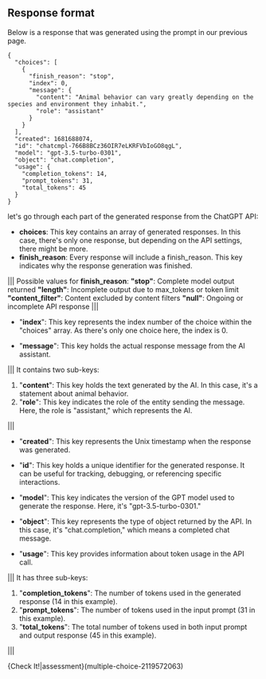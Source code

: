 

## Response format
Below is a response that was generated using the prompt in our previous page. 
```python-hide-clipboard
{
  "choices": [
    {
      "finish_reason": "stop",
      "index": 0,
      "message": {
        "content": "Animal behavior can vary greatly depending on the species and environment they inhabit.",
        "role": "assistant"
      }
    }
  ],
  "created": 1681688074,
  "id": "chatcmpl-766B8BCz36OIR7eLKRFVbIoGO8qgL",
  "model": "gpt-3.5-turbo-0301",
  "object": "chat.completion",
  "usage": {
    "completion_tokens": 14,
    "prompt_tokens": 31,
    "total_tokens": 45
  }
}
```
 let's go through each part of the generated response from the ChatGPT API:
* **choices**: This key contains an array of generated responses. In this case, there's only one response, but depending on the API settings, there might be more.
* **finish_reason**: Every response will include a finish_reason. This key indicates why the response generation was finished. 

|||
Possible values for **finish_reason**:
**"stop"**: Complete model output returned
**"length"**: Incomplete output due to max_tokens or token limit
**"content_filter"**: Content excluded by content filters
**"null"**: Ongoing or incomplete API response
|||

* "**index**": This key represents the index number of the choice within the "choices" array. As there's only one choice here, the index is 0.

* "**message**": This key holds the actual response message from the AI assistant.

|||
It contains two sub-keys:
1. "**content**": This key holds the text generated by the AI. In this case, it's a statement about animal behavior.
2. "**role**": This key indicates the role of the entity sending the message. Here, the role is "assistant," which represents the AI.

|||

* "**created**": This key represents the Unix timestamp when the response was generated.

* "**id**": This key holds a unique identifier for the generated response. It can be useful for tracking, debugging, or referencing specific interactions.

* "**model**": This key indicates the version of the GPT model used to generate the response. Here, it's "gpt-3.5-turbo-0301."

* "**object**": This key represents the type of object returned by the API. In this case, it's "chat.completion," which means a completed chat message.

* "**usage**": This key provides information about token usage in the API call. 

|||
It has three sub-keys:
1. "**completion_tokens**": The number of tokens used in the generated response (14 in this example).
2. "**prompt_tokens**": The number of tokens used in the input prompt (31 in this example).
3. "**total_tokens**": The total number of tokens used in both input prompt and output response (45 in this example).

|||


{Check It!|assessment}(multiple-choice-2119572063)
